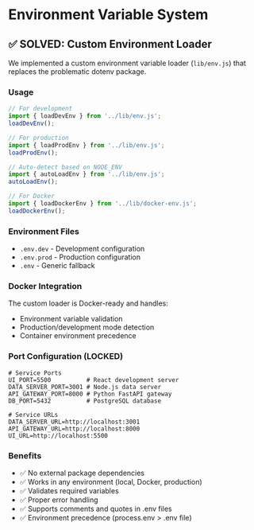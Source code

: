 # Environment Variable System

## ✅ SOLVED: Custom Environment Loader

We implemented a custom environment variable loader (`lib/env.js`) that replaces the problematic dotenv package.

### Usage

```javascript
// For development
import { loadDevEnv } from '../lib/env.js';
loadDevEnv();

// For production  
import { loadProdEnv } from '../lib/env.js';
loadProdEnv();

// Auto-detect based on NODE_ENV
import { autoLoadEnv } from '../lib/env.js';
autoLoadEnv();

// For Docker
import { loadDockerEnv } from '../lib/docker-env.js';
loadDockerEnv();
```

### Environment Files

- `.env.dev` - Development configuration
- `.env.prod` - Production configuration  
- `.env` - Generic fallback

### Docker Integration

The custom loader is Docker-ready and handles:
- Environment variable validation
- Production/development mode detection
- Container environment precedence

### Port Configuration (LOCKED)

```env
# Service Ports
UI_PORT=5500          # React development server
DATA_SERVER_PORT=3001 # Node.js data server  
API_GATEWAY_PORT=8000 # Python FastAPI gateway
DB_PORT=5432          # PostgreSQL database

# Service URLs
DATA_SERVER_URL=http://localhost:3001
API_GATEWAY_URL=http://localhost:8000
UI_URL=http://localhost:5500
```

### Benefits

- ✅ No external package dependencies
- ✅ Works in any environment (local, Docker, production)
- ✅ Validates required variables
- ✅ Proper error handling
- ✅ Supports comments and quotes in .env files
- ✅ Environment precedence (process.env > .env file)